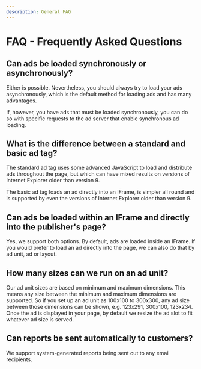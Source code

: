 ```yaml
---
description: General FAQ
---
```


# FAQ - Frequently Asked Questions

## Can ads be loaded synchronously or asynchronously?

Either is possible. Nevertheless, you should always try to load your ads asynchronously, which is the default method for loading ads and has many advantages.

If, however, you have ads that must be loaded synchronously, you can do so with specific requests to the ad server that enable synchronous ad loading.

## What is the difference between a standard and basic ad tag?

The standard ad tag uses some advanced JavaScript to load and distribute ads throughout the page, but which can have mixed results on versions of Internet Explorer older than version 9.

The basic ad tag loads an ad directly into an IFrame, is simpler all round and is supported by even the versions of Internet Explorer older than version 9.

## Can ads be loaded within an IFrame and directly into the publisher's page?

Yes, we support both options. By default, ads are loaded inside an IFrame. If you would prefer to load an ad directly into the page, we can also do that by ad unit, ad or layout.

## How many sizes can we run on an ad unit?

Our ad unit sizes are based on minimum and maximum dimensions. This means any size between the minimum and maximum dimensions are supported. So if you set up an ad unit as 100x100 to 300x300, any ad size between those dimensions can be shown, e.g. 123x291, 300x100, 123x234. Once the ad is displayed in your page, by default we resize the ad slot to fit whatever ad size is served.

## Can reports be sent automatically to customers?

We support system-generated reports being sent out to any email recipients.

